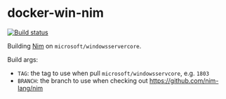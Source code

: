 # docker-win-nim

[![Build status](https://ci.appveyor.com/api/projects/status/dafe5co3497b3smx/branch/master?svg=true)](https://ci.appveyor.com/project/metasyn/nim-servercore/branch/master)

Building [Nim](https://nim-lang.org/) on `microsoft/windowsservercore`.

Build args:
  - `TAG`: the tag to use when pull `microsoft/windowsservcore`, e.g. `1803`
  - `BRANCH`: the branch to use when checking out https://github.com/nim-lang/nim
